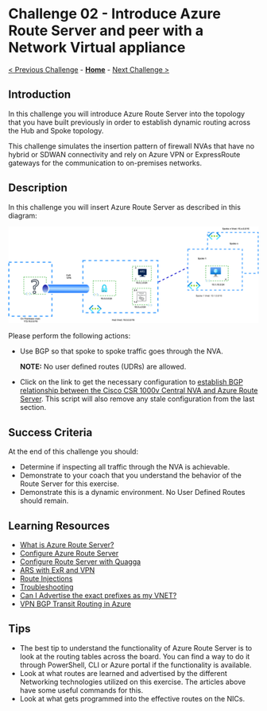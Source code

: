 # Challenge 02 -  Introduce Azure Route Server and peer with a Network Virtual appliance

[< Previous Challenge](./Challenge-01.md) - **[Home](../README.md)** - [Next Challenge >](./Challenge-03.md)

## Introduction

In this challenge you will introduce Azure Route Server into the topology that you have built previously in order to establish dynamic routing across the Hub and Spoke topology.

This challenge simulates the insertion pattern of firewall NVAs that have no hybrid or SDWAN connectivity and rely on Azure VPN or ExpressRoute gateways for the communication to on-premises networks.


## Description

In this challenge you will insert Azure Route Server as described in this diagram:

![hubnspoke noARS](./Resources/media/azurerouteserver-challenge2.png)


Please perform the following actions:
- Use BGP so that spoke to spoke traffic goes through the NVA.  
  
  **NOTE:** No user defined routes (UDRs) are allowed.

- Click on the link to get the necessary configuration to [establish BGP relationship between the Cisco CSR 1000v Central NVA and Azure Route Server](./Resources/whatthehackcentralnvachallenge2.md). This script will also remove any stale configuration from the last section.

## Success Criteria

At the end of this challenge you should: 

- Determine if inspecting all traffic through the NVA is achievable.
- Demonstrate to your coach that you understand the behavior of the Route Server for this exercise. 
- Demonstrate this is a dynamic environment. No User Defined Routes should remain. 

## Learning Resources

- [What is Azure Route Server?](https://docs.microsoft.com/en-us/azure/route-server/overview)
- [Configure Azure Route Server](https://docs.microsoft.com/en-us/azure/route-server/quickstart-configure-route-server-portal)
- [Configure Route Server with Quagga](https://docs.microsoft.com/en-us/azure/route-server/tutorial-configure-route-server-with-quagga)
- [ARS with ExR and VPN](https://docs.microsoft.com/en-us/azure/route-server/expressroute-vpn-support)
- [Route Injections](https://docs.microsoft.com/en-us/azure/route-server/route-injection-in-spokes)
- [Troubleshooting](https://docs.microsoft.com/en-us/azure/route-server/troubleshoot-route-server)
- [Can I Advertise the exact prefixes as my VNET?](https://docs.microsoft.com/en-us/azure/vpn-gateway/vpn-gateway-bgp-overview#can-i-advertise-the-exact-prefixes-as-my-virtual-network-prefixes)
- [VPN BGP Transit Routing in Azure](https://docs.microsoft.com/en-us/azure/vpn-gateway/vpn-gateway-bgp-overview#does-azure-vpn-gateway-support-bgp-transit-routing)

## Tips

- The best tip to understand the functionality of Azure Route Server is to look at the routing tables across the board. You can find a way to do it through PowerShell, CLI or Azure portal if the functionality is available.  
- Look at what routes are learned and advertised by the different Networking technologies utilized on this exercise. The articles above have some useful commands for this.
- Look at what gets programmed into the effective routes on the NICs.

